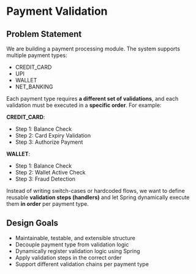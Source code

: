 # Payment Validation

## Problem Statement

We are building a payment processing module. The system supports multiple payment types:

* CREDIT\_CARD
* UPI
* WALLET
* NET\_BANKING

Each payment type requires **a different set of validations**, and each validation must be executed in a **specific order**. For example:

**CREDIT\_CARD**:

* Step 1: Balance Check
* Step 2: Card Expiry Validation
* Step 3: Authorize Payment

**WALLET**:

* Step 1: Balance Check
* Step 2: Wallet Active Check
* Step 3: Fraud Detection

Instead of writing switch-cases or hardcoded flows, we want to define reusable **validation steps (handlers)** and let Spring dynamically execute them **in order** per payment type.

## Design Goals

* Maintainable, testable, and extensible structure
* Decouple payment type from validation logic
* Dynamically register validation logic using Spring
* Apply validation steps in the correct order
* Support different validation chains per payment type





